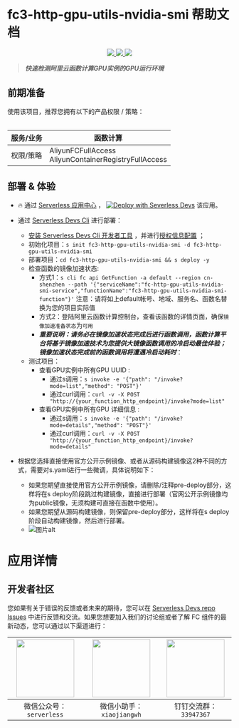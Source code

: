 # fc3-http-gpu-utils-nvidia-smi 帮助文档

<p align="center" class="flex justify-center">
    <a href="https://www.serverless-devs.com" class="ml-1">
    <img src="http://editor.devsapp.cn/icon?package=fc3-http-gpu-utils-nvidia-smi&type=packageType">
  </a>
  <a href="http://www.devsapp.cn/details.html?name=fc3-http-gpu-utils-nvidia-smi" class="ml-1">
    <img src="http://editor.devsapp.cn/icon?package=fc3-http-gpu-utils-nvidia-smi&type=packageVersion">
  </a>
  <a href="http://www.devsapp.cn/details.html?name=fc3-http-gpu-utils-nvidia-smi" class="ml-1">
    <img src="http://editor.devsapp.cn/icon?package=fc3-http-gpu-utils-nvidia-smi&type=packageDownload">
  </a>
</p>

<description>

> ***快速检测阿里云函数计算GPU实例的GPU运行环境***

</description>

<table>

## 前期准备
使用该项目，推荐您拥有以下的产品权限 / 策略：

| 服务/业务 | 函数计算 |     
| --- |  --- |   
| 权限/策略 | AliyunFCFullAccess</br>AliyunContainerRegistryFullAccess |     


</table>

<codepre id="codepre">



</codepre>

<deploy>

## 部署 & 体验

<appcenter>

- :fire: 通过 [Serverless 应用中心](https://fcnext.console.aliyun.com/applications/create?template=fc3-http-gpu-utils-nvidia-smi) ，
[![Deploy with Severless Devs](https://img.alicdn.com/imgextra/i1/O1CN01w5RFbX1v45s8TIXPz_!!6000000006118-55-tps-95-28.svg)](https://fcnext.console.aliyun.com/applications/create?template=fc3-http-gpu-utils-nvidia-smi)  该应用。 

</appcenter>

- 通过 [Serverless Devs Cli](https://www.serverless-devs.com/serverless-devs/install) 进行部署：
    - [安装 Serverless Devs Cli 开发者工具](https://www.serverless-devs.com/serverless-devs/install) ，并进行[授权信息配置](https://www.serverless-devs.com/fc/config) ；
    - 初始化项目：`s init fc3-http-gpu-utils-nvidia-smi -d fc3-http-gpu-utils-nvidia-smi`   
    - 部署项目：`cd fc3-http-gpu-utils-nvidia-smi && s deploy -y`
    - 检查函数的镜像加速状态:
        - 方式1：`s cli fc api GetFunction -a default --region cn-shenzhen --path '{"serviceName":"fc-http-gpu-utils-nvidia-smi-service","functionName":"fc3-http-gpu-utils-nvidia-smi-function"}'` 注意：请将如上default帐号、地域、服务名、函数名替换为您的项目实际值
        - 方式2：登陆阿里云函数计算控制台，查看该函数的详情页面，确保`镜像加速准备状态`为`可用`	
        - ***重要说明：请务必在镜像加速状态完成后进行函数调用，函数计算平台将基于镜像加速技术为您提供大镜像函数调用的冷启动最佳体验；镜像加速状态完成前的函数调用将遭遇冷启动耗时***：
    - 测试项目：
        - 查看GPU实例中所有GPU UUID :
            - 通过s调用：`s invoke -e '{"path": "/invoke?mode=list","method": "POST"}'`
            - 通过curl调用：`curl -v -X POST "http://{your_function_http_endpoint}/invoke?mode=list"`
        - 查看GPU实例中所有GPU 详细信息 :
            - 通过s调用：`s invoke -e '{"path": "/invoke?mode=details","method": "POST"}'`
            - 通过curl调用：`curl -v -X POST "http://{your_function_http_endpoint}/invoke?mode=details"`

- 根据您选择直接使用官方公开示例镜像、或者从源码构建镜像这2种不同的方式，需要对s.yaml进行一些微调，具体说明如下：
    - 如果您期望直接使用官方公开示例镜像，请删除/注释pre-deploy部分，这样将在s deploy阶段跳过构建镜像，直接进行部署（官网公开示例镜像均为public镜像，无须构建可直接在函数中使用）。
    - 如果您期望从源码构建镜像，则保留pre-deploy部分，这样将在s deploy阶段自动构建镜像，然后进行部署。
    - ![图片alt](https://github.com/devsapp/start-fc-gpu/blob/main/materials/s_yaml_config.png?raw=true)


</deploy>

<appdetail id="flushContent">

# 应用详情

</appdetail>

<devgroup>

## 开发者社区

您如果有关于错误的反馈或者未来的期待，您可以在 [Serverless Devs repo Issues](https://github.com/serverless-devs/serverless-devs/issues) 中进行反馈和交流。如果您想要加入我们的讨论组或者了解 FC 组件的最新动态，您可以通过以下渠道进行：

<p align="center">

| <img src="https://serverless-article-picture.oss-cn-hangzhou.aliyuncs.com/1635407298906_20211028074819117230.png" width="130px" > | <img src="https://serverless-article-picture.oss-cn-hangzhou.aliyuncs.com/1635407044136_20211028074404326599.png" width="130px" > | <img src="https://serverless-article-picture.oss-cn-hangzhou.aliyuncs.com/1635407252200_20211028074732517533.png" width="130px" > |
|--- | --- | --- |
| <center>微信公众号：`serverless`</center> | <center>微信小助手：`xiaojiangwh`</center> | <center>钉钉交流群：`33947367`</center> | 

</p>

</devgroup>
